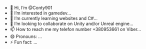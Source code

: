 - 👋 Hi, I’m @Conty901
- 👀 I’m interested in gamedev...
- 🌱 I’m currently learning websites and C#...
- 💞️ I’m looking to collaborate on Unity and/or Unreal engine...
- 📫 How to reach me my telefon number +380953661 on Viber...
- 😄 Pronouns: ...
- ⚡ Fun fact: ...

<!---
Conty901/Conty901 is a ✨ special ✨ repository because its `README.md` (this file) appears on your GitHub profile.
You can click the Preview link to take a look at your changes.
--->
